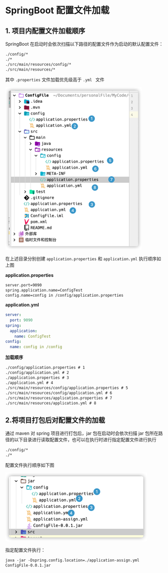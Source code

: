 # SpringBoot 配置文件加载

## 1. 项目内配置文件加载顺序

SpringBoot 在启动时会依次扫描以下路径的配置文件作为启动的默认配置文件：

```shell
./config/* 
./*
./src/main/resources/config/*
./src/main/resources/*
```

其中 `.properties` 文件加载优先级高于 `.yml ` 文件

<img src="img/image-20220208222154674.png" alt="image-20220208222154674" style="zoom:50%;" />

在上述目录分别创建 `application.properties` 和 `application.yml` 执行顺序如上图

**application.properties**

```properties
server.port=9090
spring.application.name=ConfigTest
config.name=config in /config/application.properties
```

**application.yml**

```yaml
server:
  port: 9090
spring:
  application:
    name: ConfigTest
config:
  name: config in /config
```

**加载顺序**

```shell
./config/application.properties # 1
./config/application.yml # 2
./application.properties # 3
./application.yml # 4
./src/main/resources/config/application.properties # 5
./src/main/resources/config/application.yml # 6
./src/main/resources/application.properties # 7
./src/main/resources/application.yml # 8
```

## 2.将项目打包后对配置文件的加载

通过 maven 对 spring 项目进行打包后，jar 包在启动时会依次扫描 jar 包所在路径的以下目录进行读取配置文件，也可以在执行时进行指定配置文件进行执行

```shell
./config/* 
./*
```

配置文件执行顺序如下图

<img src="img/image-20220208230110140.png" alt="image-20220208230110140" style="zoom:50%;" />

指定配置文件执行：

```shell
java -jar -Dspring.config.location=./application-assign.yml ConfigFile-0.0.1.jar 
```

